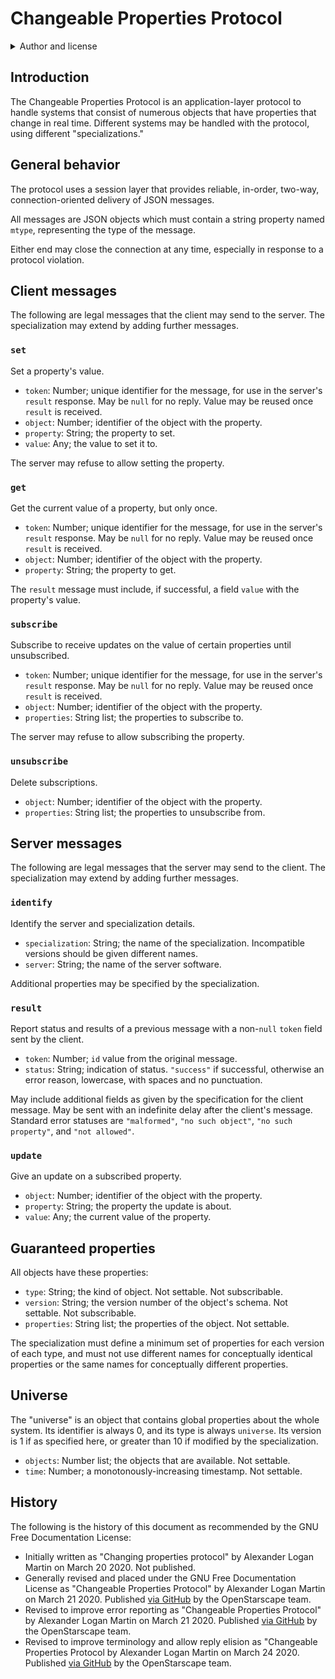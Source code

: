 # Changeable Properties Protocol

<details>
<summary>Author and license</summary>

Written by Alexander Logan Martin and published by the OpenStarscape team [via GitHub](https://github.com/OpenStarscape/protocol).

Copyright (C) 2020 Alexander Logan Martin.
Permission is granted to copy, distribute, and/or modify this document under the terms of the GNU Free Documentation License, Version 1.3 or any later version published by the Free Software Foundation; with no Invariant Sections, no Front-Cover Texts, and no Back-Cover Texts. A copy of the license is included in the collection containing this document.

THERE IS NO WARRANTY FOR THIS DOCUMENT, TO THE EXTENT PERMITTED BY APPLICABLE LAW. EXCEPT WHEN OTHERWISE STATED IN WRITING THE COPYRIGHT HOLDERS, PUBLISHERS, AND ALL OTHER PARTIES PROVIDE THIS DOCUMENT "AS IS" WITHOUT WARRANTY OF ANY KIND, EITHER EXPRESSED OR IMPLIED, INCLUDING, BUT NOT LIMITED TO, THE IMPLIED WARRANTIES OF MERCHANTABILITY AND FITNESS FOR A PARTICULAR PURPOSE. THE ENTIRE RISK AS TO THE QUALITY OF THIS DOCUMENT IS WITH ITS USER. SHOULD THIS DOCUMENT PROVE DEFECTIVE OR INCORRECT, ITS USER ASSUMES THE COST OF ALL NECESSARY CORRECTIVE ACTION OF ANY KIND.

If the disclaimer of warranty provided above cannot be given local legal effect according to its terms, reviewing courts shall apply local law that most closely approximates an absolute waiver of all civil liability in connection with this document, unless an express warranty or assumption of liability accompanies a copy of this document, and then such liability shall be assumed only by the party providing such warranty or assumption of liability.
</details>

## Introduction

The Changeable Properties Protocol is an application-layer protocol to handle systems that consist of numerous objects that have properties that change in real time. Different systems may be handled with the protocol, using different "specializations."

## General behavior

The protocol uses a session layer that provides reliable, in-order, two-way, connection-oriented delivery of JSON messages.

All messages are JSON objects which must contain a string property named `mtype`, representing the type of the message.

Either end may close the connection at any time, especially in response to a protocol violation.

## Client messages

The following are legal messages that the client may send to the server. The specialization may extend by adding further messages.

### `set`

Set a property's value.

* `token`: Number; unique identifier for the message, for use in the server's `result` response. May be `null` for no reply. Value may be reused once `result` is received.
* `object`: Number; identifier of the object with the property.
* `property`: String; the property to set.
* `value`: Any; the value to set it to.

The server may refuse to allow setting the property.

### `get`

Get the current value of a property, but only once.

* `token`: Number; unique identifier for the message, for use in the server's `result` response. May be `null` for no reply. Value may be reused once `result` is received.
* `object`: Number; identifier of the object with the property.
* `property`: String; the property to get.

The `result` message must include, if successful, a field `value` with the property's value.

### `subscribe`

Subscribe to receive updates on the value of certain properties until unsubscribed.

* `token`: Number; unique identifier for the message, for use in the server's `result` response. May be `null` for no reply. Value may be reused once `result` is received.
* `object`: Number; identifier of the object with the property.
* `properties`: String list; the properties to subscribe to.

The server may refuse to allow subscribing the property.

### `unsubscribe`

Delete subscriptions.

* `object`: Number; identifier of the object with the property.
* `properties`: String list; the properties to unsubscribe from.

## Server messages

The following are legal messages that the server may send to the client. The specialization may extend by adding further messages.

### `identify`

Identify the server and specialization details.

* `specialization`: String; the name of the specialization. Incompatible versions should be given different names.
* `server`: String; the name of the server software.

Additional properties may be specified by the specialization.

### `result`

Report status and results of a previous message with a non-`null` `token` field sent by the client.

* `token`: Number; `id` value from the original message.
* `status`: String; indication of status. `"success"` if successful, otherwise an error reason, lowercase, with spaces and no punctuation.

May include additional fields as given by the specification for the client message. May be sent with an indefinite delay after the client's message. Standard error statuses are `"malformed"`, `"no such object"`, `"no such property"`, and `"not allowed"`.

### `update`

Give an update on a subscribed property.

* `object`: Number; identifier of the object with the property.
* `property`: String; the property the update is about.
* `value`: Any; the current value of the property.

## Guaranteed properties

All objects have these properties:

* `type`: String; the kind of object. Not settable. Not subscribable.
* `version`: String; the version number of the object's schema. Not settable. Not subscribable.
* `properties`: String list; the properties of the object. Not settable.

The specialization must define a minimum set of properties for each version of each type, and must not use different names for conceptually identical properties or the same names for conceptually different properties.

## Universe

The "universe" is an object that contains global properties about the whole system. Its identifier is always 0, and its type is always `universe`. Its version is 1 if as specified here, or greater than 10 if modified by the specialization.

* `objects`: Number list; the objects that are available. Not settable.
* `time`: Number; a monotonously-increasing timestamp. Not settable.

## History

The following is the history of this document as recommended by the GNU Free Documentation License:

* Initially written as "Changing properties protocol" by Alexander Logan Martin on March 20 2020. Not published.
* Generally revised and placed under the GNU Free Documentation License as "Changeable Properties Protocol" by Alexander Logan Martin on March 21 2020. Published [via GitHub](https://github.com/OpenStarscape/protocol) by the OpenStarscape team.
* Revised to improve error reporting as "Changeable Properties Protocol" by Alexander Logan Martin on March 21 2020. Published [via GitHub](https://github.com/OpenStarscape/protocol) by the OpenStarscape team.
* Revised to improve terminology and allow reply elision as "Changeable Properties Protocol by Alexander Logan Martin on March 24 2020. Published [via GitHub](https://github.com/OpenStarscape/protocol) by the OpenStarscape team.
